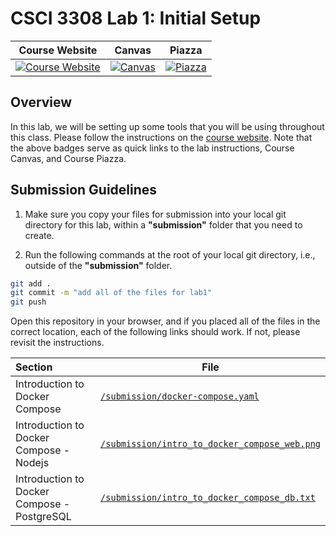 # CSCI 3308 Lab 1: Initial Setup

|                                                Course Website                                                 |                                                   Canvas                                                    |                                              Piazza                                               |
| :-----------------------------------------------------------------------------------------------------------: | :---------------------------------------------------------------------------------------------------------: | :-----------------------------------------------------------------------------------------------: |
| [![Course Website](https://img.shields.io/badge/Labs-Lab1-0A4D99)](https://csci3308.pages.dev/docs/labs/lab1) | [![Canvas](https://img.shields.io/badge/Canvas-CSCI3308-CFB87C)](https://canvas.colorado.edu/courses/110498) | [![Piazza](https://img.shields.io/badge/-Piazza-3e7aab)](https://piazza.com/class/m0agkuig4k6v4/) |

## Overview

In this lab, we will be setting up some tools that you will be using throughout this class. Please follow the instructions on the [course website](https://csci3308.pages.dev/docs/labs/lab1). Note that the above badges serve as quick links to the lab instructions, Course Canvas, and Course Piazza.

## Submission Guidelines

1. Make sure you copy your files for submission into your local git directory for this lab, within a <strong>"submission"</strong> folder that you need to create. 

2. Run the following commands at the root of your local git directory, i.e., outside of the <strong>"submission"</strong> folder.

```bash
git add .
git commit -m "add all of the files for lab1"
git push
```

Open this repository in your browser, and if you placed all of the files in the correct location, each of the following links should work. If not, please revisit the instructions.

| Section                                             | File                                                                                         |
| :-------------------------------------------------- | -------------------------------------------------------------------------------------------- |
| Introduction to Docker Compose              | [`/submission/docker-compose.yaml`](/submission/docker-compose.yaml) |
| Introduction to Docker Compose - Nodejs     | [`/submission/intro_to_docker_compose_web.png`](/submission/intro_to_docker_compose_web.png) |
| Introduction to Docker Compose - PostgreSQL | [`/submission/intro_to_docker_compose_db.txt`](/submission/intro_to_docker_compose_db.txt)   |

